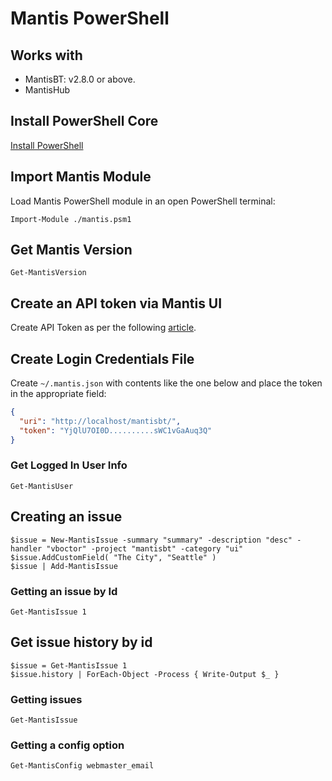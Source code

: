 # Mantis PowerShell

## Works with

- MantisBT: v2.8.0 or above.
- MantisHub

## Install PowerShell Core

[Install PowerShell](https://github.com/PowerShell/PowerShell)

## Import Mantis Module

Load Mantis PowerShell module in an open PowerShell terminal:

```
Import-Module ./mantis.psm1
```

## Get Mantis Version

```
Get-MantisVersion
```

## Create an API token via Mantis UI

Create API Token as per the following [article](https://support.mantishub.com/hc/en-us/articles/206640376-Using-API-Tokens-to-access-MantisHub).

## Create Login Credentials File

Create `~/.mantis.json` with contents like the one below and place the token in the appropriate field:

```json
{
  "uri": "http://localhost/mantisbt/",
  "token": "YjQlU7OI0D..........sWC1vGaAuq3Q"
}
```

### Get Logged In User Info

```
Get-MantisUser
```

## Creating an issue

```
$issue = New-MantisIssue -summary "summary" -description "desc" -handler "vboctor" -project "mantisbt" -category "ui" 
$issue.AddCustomField( "The City", "Seattle" )
$issue | Add-MantisIssue
```

### Getting an issue by Id

```
Get-MantisIssue 1
```

## Get issue history by id

```
$issue = Get-MantisIssue 1
$issue.history | ForEach-Object -Process { Write-Output $_ }
```

### Getting issues

```
Get-MantisIssue
```

### Getting a config option

```
Get-MantisConfig webmaster_email
```
